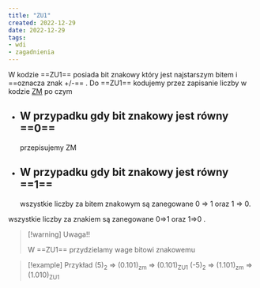 ```yaml
---
title: "ZU1"
created: 2022-12-29
date: 2022-12-29
tags:
- wdi
- zagadnienia
---
```


W kodzie ==ZU1== posiada bit znakowy który jest najstarszym bitem i ==oznacza znak +/-== . Do ==ZU1== kodujemy przez zapisanie liczby w kodzie [ZM](I%20semestr/Wdi/Zagadnienia/ZM.md) po czym 

- ## W przypadku gdy bit znakowy jest równy ==0==
	przepisujemy ZM
- ## W przypadku gdy bit znakowy jest równy ==1==
	wszystkie liczby za bitem znakowym są zanegowane 0 ⇒ 1 oraz 1 ⇒ 0. 

wszystkie liczby za znakiem są zanegowane 0⇒1 oraz 1⇒0 . 

>[!warning] Uwaga!!
>
>W ==ZU1== przydzielamy wage bitowi znakowemu


> [!example] Przykład
> (5)<sub>2</sub> ⇒ (0.101)<sub>zm</sub> ⇒ (0.101)<sub>ZU1</sub> 
> (-5)<sub>2</sub> ⇒ (1.101)<sub>zm</sub> ⇒ (1.010)<sub>ZU1</sub> 
>

